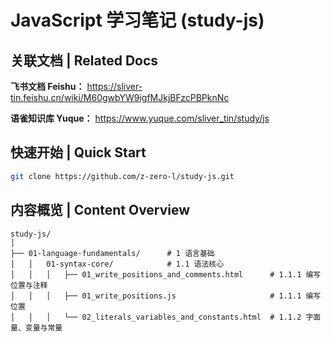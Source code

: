 # JavaScript 学习笔记 (study-js)

## 关联文档 | Related Docs

**飞书文档 Feishu：** https://sliver-tin.feishu.cn/wiki/M60gwbYW9igfMJkjBFzcPBPknNc

**语雀知识库 Yuque：** https://www.yuque.com/sliver_tin/study/js

## 快速开始 | Quick Start

```bash
git clone https://github.com/z-zero-l/study-js.git
```

## 内容概览 | Content Overview

```text
study-js/
│
├── 01-language-fundamentals/      # 1 语言基础
│   │   01-syntax-core/            # 1.1 语法核心
│   │   │   ├── 01_write_positions_and_comments.html      # 1.1.1 编写位置与注释
│   │   │   ├── 01_write_positions.js                     # 1.1.1 编写位置
│   │   │   └── 02_literals_variables_and_constants.html  # 1.1.2 字面量、变量与常量
```
